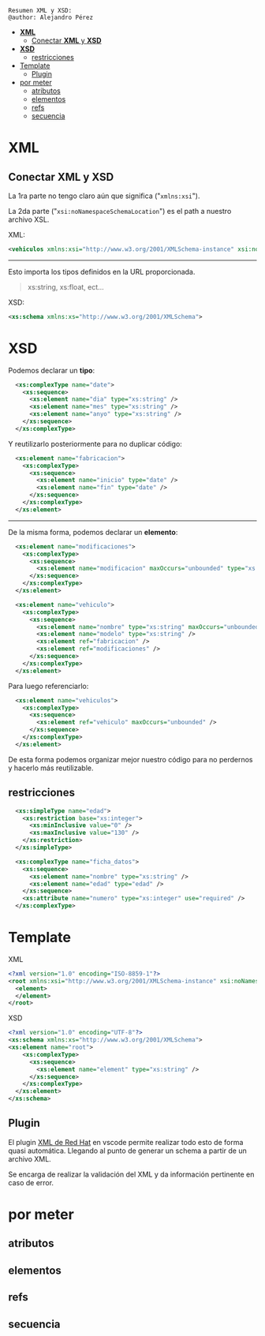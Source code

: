     Resumen XML y XSD:
    @author: Alejandro Pérez


- [**XML**](#xml)
  - [Conectar **XML** y **XSD**](#conectar-xml-y-xsd)
- [**XSD**](#xsd)
  - [restricciones](#restricciones)
- [Template](#template)
  - [Plugin](#plugin)
- [por meter](#por-meter)
  - [atributos](#atributos)
  - [elementos](#elementos)
  - [refs](#refs)
  - [secuencia](#secuencia)


# **XML**

## Conectar **XML** y **XSD**

La 1ra parte no tengo claro aún que significa ("``xmlns:xsi``").

La 2da parte ("``xsi:noNamespaceSchemaLocation``") es el path a nuestro archivo XSL.

XML:
``` XML
<vehiculos xmlns:xsi="http://www.w3.org/2001/XMLSchema-instance" xsi:noNamespaceSchemaLocation="vehiculos.xsd">
```
---

Esto importa los tipos definidos en la URL proporcionada.
 > xs:string, xs:float, ect...

XSD:
``` XML
<xs:schema xmlns:xs="http://www.w3.org/2001/XMLSchema">
```

# **XSD**

Podemos declarar un **tipo**:
``` XML
  <xs:complexType name="date">
    <xs:sequence>
      <xs:element name="dia" type="xs:string" />
      <xs:element name="mes" type="xs:string" />
      <xs:element name="anyo" type="xs:string" />
    </xs:sequence>
  </xs:complexType>
```
Y reutilizarlo posteriormente para no duplicar código:
``` XML
  <xs:element name="fabricacion">
    <xs:complexType>
      <xs:sequence>
        <xs:element name="inicio" type="date" />
        <xs:element name="fin" type="date" />
      </xs:sequence>
    </xs:complexType>
  </xs:element>
```
---
De la misma forma, podemos declarar un **elemento**:
``` XML
  <xs:element name="modificaciones">
    <xs:complexType>
      <xs:sequence>
        <xs:element name="modificacion" maxOccurs="unbounded" type="xs:string" />
      </xs:sequence>
    </xs:complexType>
  </xs:element>
```
``` XML
  <xs:element name="vehiculo">
    <xs:complexType>
      <xs:sequence>
        <xs:element name="nombre" type="xs:string" maxOccurs="unbounded" />
        <xs:element name="modelo" type="xs:string" />
        <xs:element ref="fabricacion" />
        <xs:element ref="modificaciones" />
      </xs:sequence>
    </xs:complexType>
  </xs:element>
```
Para luego referenciarlo:
``` XML
  <xs:element name="vehiculos">
    <xs:complexType>
      <xs:sequence>
        <xs:element ref="vehiculo" maxOccurs="unbounded" />
      </xs:sequence>
    </xs:complexType>
  </xs:element>
```
De esta forma podemos organizar mejor nuestro código para no perdernos y hacerlo más reutilizable.


## restricciones

``` xml
  <xs:simpleType name="edad">
    <xs:restriction base="xs:integer">
      <xs:minInclusive value="0" />
      <xs:maxInclusive value="130" />
    </xs:restriction>
  </xs:simpleType>

  <xs:complexType name="ficha_datos">
    <xs:sequence>
      <xs:element name="nombre" type="xs:string" />
      <xs:element name="edad" type="edad" />
    </xs:sequence>
    <xs:attribute name="numero" type="xs:integer" use="required" />
  </xs:complexType>
```

# Template


XML
``` XML
<?xml version="1.0" encoding="ISO-8859-1"?>
<root xmlns:xsi="http://www.w3.org/2001/XMLSchema-instance" xsi:noNamespaceSchemaLocation="schema.xsd">
  <element>
  </element>
</root>
```

XSD
``` XML
<?xml version="1.0" encoding="UTF-8"?>
<xs:schema xmlns:xs="http://www.w3.org/2001/XMLSchema">  
<xs:element name="root">
    <xs:complexType>
      <xs:sequence>
        <xs:element name="element" type="xs:string" />
      </xs:sequence>
    </xs:complexType>
  </xs:element>
</xs:schema>
```

## Plugin
El plugin 
[XML de Red Hat](https://marketplace.visualstudio.com/items?itemName=redhat.vscode-xml) 
en vscode permite realizar todo esto de forma quasi automática. Llegando al punto de generar un schema a partir de un archivo XML. 

Se encarga de realizar la validación del XML y da información pertinente en caso de error.


# por meter
## atributos
## elementos
## refs
## secuencia